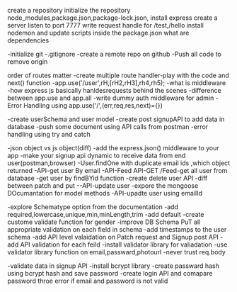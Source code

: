 create a repository
initialize the repository
node_modules,package.json,package-lock.json,
install express
create a server 
listen to port 7777
write request handle for /test,/hello 
install nodemon and update scripts inside the package.json 
what are dependencies


-initialize git 
-.gitignore
-create a remote repo on github
-Push all code to remove origin 


order of routes matter
-create multiple route handler-play with the code
and next() function 
-app.use('/user',rH,[rH2,rH3],rh4,rh5);
-what is middleware
-how express js basically hanldesrequests behind the scenes
-difference between app.use and app.all
-write dummy auth middleware for admin
-Error Handling using app.use('/',(err,req,res,next)={})

-create userSchema and user model 
-create post signupAPI to add data in database
-push some document using API calls from postman 
-error handling using try and catch 

-json object vs js object(diff)
-add the express.json() middleware to your app
-make your signup api dynamic to receive data from end user(postman,browser)
-User.findOne with duplicate email ids ,which object returned
-API-get user By email 
-API-Feed API-GET /Feed-get all user from database
-get user by findBYid function
-create delete user API
-diff between patch and put
--API-update user
-expore the mongoose DOcumantation for model methods 
-API-upadte user using emailId


-explore Schematype option from the documentation 
-add required,lowercase,unique,min,minLength,trim
-add default
-create custome validate function for gender 
-improve DB Schema PuT all appropriate validation on each field in schema
-add timestamps to the user schema
-add API level valaidation on Patch request and Signup post API
-add API validation for each feild 
-install validator library for valiadation 
-use validator library function on email,passward,photourl
-never trust req.body


-validate data in signup API
-install bcrypt library
-create passward hash using bcrypt hash and save password
-create login API and comapare password throe error if email and password is not valid
